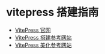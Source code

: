 # vitepress 搭建指南

- [VitePress 官网](https://vitepress.dev/zh/)
- [VitePress 搭建参考网站](https://vitepress.yiov.top/)
- [VitePress 美化参考网站](https://swkende.github.io/swkende-doc/01_VitePress/02_VitePress%E7%BE%8E%E5%8C%96.html)
